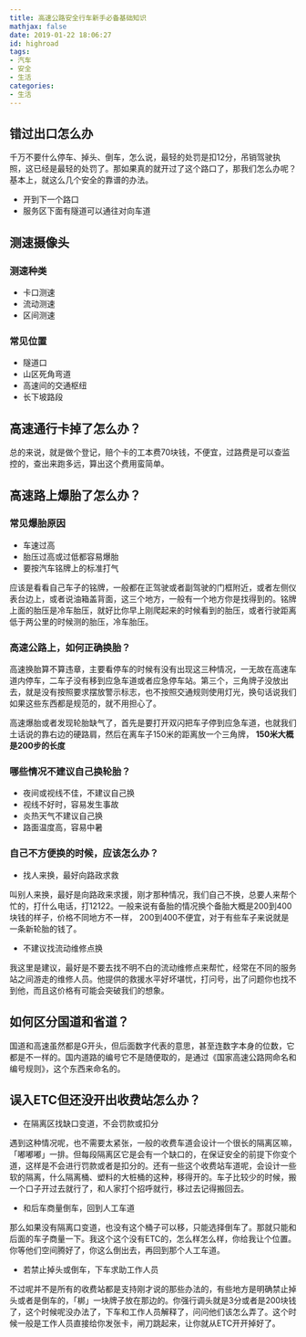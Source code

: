 ```yaml
---
title: 高速公路安全行车新手必备基础知识
mathjax: false
date: 2019-01-22 18:06:27
id: highroad
tags:
- 汽车
- 安全
- 生活
categories:
- 生活
---
```


##  错过出口怎么办

千万不要什么停车、掉头、倒车，怎么说，最轻的处罚是扣12分，吊销驾驶执照，这已经是最轻的处罚了。那如果真的就开过了这个路口了，那我们怎么办呢？基本上，就这么几个安全的靠谱的办法。

- 开到下一个路口
- 服务区下面有隧道可以通往对向车道

<!---more--->

## 测速摄像头

### 测速种类

- 卡口测速
- 流动测速
- 区间测速

### 常见位置

- 隧道口
- 山区死角弯道
- 高速间的交通枢纽
- 长下坡路段

## 高速通行卡掉了怎么办？

总的来说，就是做个登记，赔个卡的工本费70块钱，不便宜，过路费是可以查监控的，查出来跑多远，算出这个费用蛮简单。

## 高速路上爆胎了怎么办？

### 常见爆胎原因

- 车速过高
- 胎压过高或过低都容易爆胎
- 要按汽车铭牌上的标准打气

应该是看看自己车子的铭牌，一般都在正驾驶或者副驾驶的门框附近，或者左侧仪表台边上，或者说油箱盖背面，这三个地方，一般有一个地方你是找得到的。铭牌上面的胎压是冷车胎压，就好比你早上刚爬起来的时候看到的胎压，或者行驶距离低于两公里的时候测的胎压，冷车胎压。

### 高速公路上，如何正确换胎？

高速换胎算不算违章，主要看停车的时候有没有出现这三种情况，一无故在高速车道内停车，二车子没有移到应急车道或者应急停车站。第三个，三角牌子没放出去，就是没有按照要求摆放警示标志，也不按照交通规则使用灯光，换句话说我们如果这些东西都是规范的，就不用担心了。

高速爆胎或者发现轮胎缺气了，首先是要打开双闪把车子停到应急车道，也就我们土话说的靠右边的硬路肩，然后在离车子150米的距离放一个三角牌， **150米大概是200步的长度**

### 哪些情况不建议自己换轮胎？

- 夜间或视线不佳，不建议自己换
- 视线不好时，容易发生事故
- 炎热天气不建议自己换
- 路面温度高，容易中暑

### 自己不方便换的时候，应该怎么办？

- 找人来换，最好向路政求救

叫别人来换，最好是向路政来求援，刚才那种情况，我们自己不换，总要人来帮个忙的，打什么电话，打12122。一般来说有备胎的情况换个备胎大概是200到400块钱的样子，价格不同地方不一样， 200到400不便宜，对于有些车子来说就是一条新轮胎的钱了。

- 不建议找流动维修点换

我这里是建议，最好是不要去找不明不白的流动维修点来帮忙，经常在不同的服务站之间游走的维修人员。他提供的救援水平好坏堪忧，打问号，出了问题你也找不到他，而且这价格有可能会突破我们的想象。

## 如何区分国道和省道？

国道和高速虽然都是G开头，但后面数字代表的意思，甚至连数字本身的位数，它都是不一样的。国内道路的编号它不是随便取的，是通过《国家高速公路网命名和编号规则》，这个东西来命名的。

## 误入ETC但还没开出收费站怎么办？

- 在隔离区找缺口变道，不会罚款或扣分

遇到这种情况呢，也不需要太紧张，一般的收费车道会设计一个很长的隔离区嘛，「嘟嘟嘟」一排。但每段隔离区它是会有一个缺口的，在保证安全的前提下你变个道，这样是不会进行罚款或者是扣分的。还有一些这个收费站车道呢，会设计一些软的隔离，什么隔离桶、塑料的大桩桶的这种，移得开的。车子比较少的时候，搬一个口子开过去就行了，和人家打个招呼就行，移过去记得搬回去。

- 和后车商量倒车，回到人工车道

那么如果没有隔离口变道，也没有这个桶子可以移，只能选择倒车了。那就只能和后面的车子商量一下。我这个这个没有ETC的，怎么样怎么样，你给我让个位置。你等他们空间腾好了，你这么倒出去，再回到那个人工车道。

- 若禁止掉头或倒车，下车求助工作人员

不过呢并不是所有的收费站都是支持刚才说的那些办法的，有些地方是明确禁止掉头或者是倒车的，「梆」一块牌子放在那边的。你强行调头就是3分或者是200块钱了，这个时候呢没办法了，下车和工作人员解释了，问问他们该怎么弄了。这个时候一般是工作人员直接给你发张卡，闸刀跳起来，让你就从ETC开开掉好了。